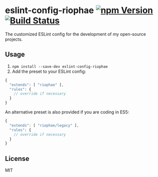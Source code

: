 # eslint-config-riophae [![npm Version](https://badge.fury.io/js/eslint-config-riophae.svg)](http://badge.fury.io/js/eslint-config-riophae) [![Build Status](https://travis-ci.org/riophae/eslint-config-riophae.svg?branch=master)](https://travis-ci.org/riophae/eslint-config-riophae)

The customized ESLint config for the development of my open-source projects.

## Usage

1. `npm install --save-dev eslint-config-riophae`
2. Add the preset to your ESLint config:

```js
{
  "extends": [ "riophae" ],
  "rules": {
    // override if necessary
  }
}
```

An alternative preset is also provided if you are coding in ES5:

```js
{
  "extends": [ "riophae/legacy" ],
  "rules": {
    // override if necessary
  }
}
```

## License

MIT
